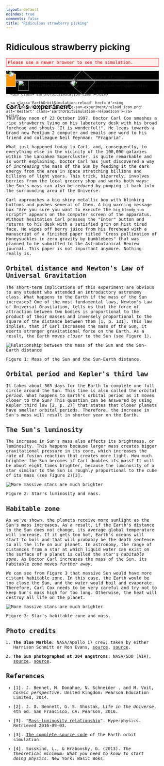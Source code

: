 ```yaml
---
layout: default
noindex: true
comments: false
title: "Ridiculous strawberry picking"
---
```


# Ridiculous strawberry picking

<!--  To embed this simulator into your web page copy this source code until "Simulator END" comment. -->

<!--

  Earth Orbit Simulator

  http://evgenii.com

  License: Public Domain

-->

<!-- Styles -->
<style>
  /* Prevent browser from showing selection when the element is touched */
  .isUnselectable {
    -webkit-touch-callout: none;
    -webkit-user-select: none; /* Chrome/Safari */
    -moz-user-select: none; /* Firefox */
    -ms-user-select: none; /* IE10+ */
    -o-user-select: none;
    user-select: none;
    -webkit-tap-highlight-color: rgba(0, 0, 0, 0)
  }

  .EarthOrbitSimulator-hasHont {
    font-family: Consolas, "Andale Mono WT", "Andale Mono", "Lucida Console", "Lucida Sans Typewriter", "DejaVu Sans Mono", "Bitstream Vera Sans Mono", "Liberation Mono", "Nimbus Mono L", Monaco, "Courier New", Courier, monospace;
  }

  .EarthOrbitSimulation-alert {
    color: red;
    border: 1px solid red;
    background: #ffeeee;
    padding: 5px;
  }

  .EarthOrbitSimulation-container {
    background-color: #000000;
    position: relative;
    background-image: url("http://evgenii.com/image/blog/2016-08-31-earth-orbit-simulation/starry_night.png");
    background-position: center bottom;
    background-repeat: repeat;
    background-size: 874px 260px;
  }

  .EarthOrbitSimulation-isTextCentered { text-align: center; }
  .EarthOrbitSimulation-isHiddenBlock { display: none; }

  .EarthOrbitSimulation-sun {
    position: absolute;
    width: 60px;
    top: 50%;
    left: 50%;
    margin-left: -30px;
    margin-top: -30px;
    -webkit-animation:spin .5s linear infinite;
    -moz-animation:spin .5s linear infinite;
    animation:spin .5s linear infinite;
    z-index: 999;
  }

  .EarthOrbitSimulation-earth {
    position: absolute;
    width: 25px;
    -webkit-animation:spin .1s linear infinite;
    -moz-animation:spin .1s linear infinite;
    animation:spin .1s linear infinite;
    z-index: 1000;
  }

  .EarthOrbitSimulation-straberry {
    position: absolute;
    width: 35px;
    top: 30px;
    left: 40px;
    z-index: 1000;
  }

  @-moz-keyframes spin { 100% { -moz-transform: rotate(-360deg); } }
  @-webkit-keyframes spin { 100% { -webkit-transform: rotate(-360deg); } }
  @keyframes spin { 100% { -webkit-transform: rotate(-360deg); transform:rotate(-360deg); } }

  .EarthOrbitSimulation-canvas,
  .EarthOrbitSimulation-canvasHabitableZone { display: block; }

  .EarthOrbitSimulation-canvasHabitableZone {
    position: absolute;
    left: 0;
    top: 0;
    width: 100%;
    height: 100%;
    z-index: 1;
  }

  /*
    Game over
    ---------
  */

  .EarthOrbitSimulation-gameover {
    position: absolute;
    background-color: #443344;
    left: 0;
    top: 0;
    width: 100%;
    height: 100%;
    z-index: 1001;
    background-image: url("http://evgenii.com/image/blog/2016-08-31-earth-orbit-simulation/starry_night.png");
    background-position: left top;
    background-repeat: repeat;
    background-size: 674px 220px;
  }

  .EarthOrbitSimulation-gameoverMessage {
    color: #DDDDDD;
    font-size: 1em;
    line-height: 1.3;
    position: relative;
    padding: 10px;
    top: 50%;
    max-width: 800px;
    margin-left: auto;
    margin-right: auto;
    -webkit-transform: translateY(-50%);
    -ms-transform: translateY(-50%);
    transform: translateY(-50%);
  }

  @media (min-width: 600px) {
    .EarthOrbitSimulation-gameoverMessage {
      font-size: 1.2em;
      line-height: 1.5;
    }
  }

  .EarthOrbitSimulation-button {
    color: #ffb100;
    padding: 10px;
    text-decoration: none;
    border-radius: 10px;
    border: 1px solid #ffb100;
  }

  /*
    Hud display
    ---------
  */

  .EarthOrbitSimulation-hudContainer {
    position: absolute;
    height: 100%;
    width: 100%;
    z-index: 2;
  }

  .EarthOrbitSimulation-hudContainerChild {
    position: relative;
    width: 100%;
    height: 100%;
    max-width: 600px;
    margin-left: auto;
    margin-right: auto;
  }

  /*
    Reload button
    ---------
  */

  .EarthOrbitSimulation-reload {
    position: absolute;
    display: block;
    bottom: 10px;
    right: 15px;
    width: 40px;
    height: 40px;
    outline: none;
  }

  .EarthOrbitSimulation-reload:focus { outline: none; }

  .EarthOrbitSimulation-reloadIcon {
    width: 100%;
    border : 0;
  }

  /*
    Strawberry counter
    ---------
  */

  .EarthOrbitSimulation-strawberryCounter {
    position: absolute;
    top: 10px;
    left: 15px;
    color: #DDDDDD;
  }

  .EarthOrbitSimulation-strawberryCounterImage {
    width: 15px;
    margin-right: 3px;
  }

  .EarthOrbitSimulation-strawberryCounter-isBlinking {
    -webkit-animation: blink-animation 0.3s steps(2, start) infinite;
    animation: blink-animation 0.3s steps(2, start) infinite;
    -webkit-animation-iteration-count: 4; /* Chrome, Safari, Opera */
    animation-iteration-count: 4;
  }

  /*
    Climate
    ---------
  */

  .EarthOrbitSimulation-temperature {
    position: absolute;
    bottom: 10px;
    left: 15px;
    color: #DDDDDD;
  }

  .EarthOrbitSimulation-hasTooHotWarning {
    background-color: red;
    color: white;
    padding-left: 3px;
    padding-right: 3px;
  }

  .EarthOrbitSimulation-hasTooColdWarning {
    background-color: #BEC7FF;
    color: black;
    padding-left: 3px;
    padding-right: 3px;
  }

  /*
    Time
    ---------
  */

  .EarthOrbitSimulation-time {
    position: absolute;
    top: 10px;
    right: 15px;
    color: #DDDDDD;
  }

  /* Blinking */
  .EarthOrbitSimulation-isBlinking {
    -webkit-animation: blink-animation 0.6s steps(2, start) infinite;
    animation: blink-animation 0.6s steps(2, start) infinite;
  }

  @-webkit-keyframes blink-animation {
    to {
      visibility: hidden;
    }
  }
  @keyframes blink-animation {
    to {
      visibility: hidden;
    }
  }


  /*

  Sick Slider
  --------------

  */

  .SickSlider {
    position: relative;
    height: 60px;
    cursor: pointer;
    z-index: 900;
  }

  .SickSlider-stripe {
    height: 5px;
    width: 100%;
    background-color: #999999;
    position: absolute;
    top: 28px;
    left: 0px;
  }

  .SickSlider-head {
    position: absolute;
    top: 10px;
    left: 0;
    width: 30px;
    height: 40px;
    background-color: #ff9400;
    border: 1px solid #FFFFFF;
  }
</style>

<!-- Message shown in old browsers. -->
<div class="EarthOrbitSimulation EarthOrbitSimulator-hasHont">
<p id="EarthOrbitSimulation-notSupportedMessage" class="EarthOrbitSimulation-alert">Please use a newer browser to see the simulation.</p>

<div class="EarthOrbitSimulation-container isFullScreenWide isUnselectable">
  <img src='http://evgenii.com/image/blog/2016-08-31-earth-orbit-simulation/sun.png' alt='Earth' class='EarthOrbitSimulation-sun'>

  <img src='http://evgenii.com/image/blog/2016-08-31-earth-orbit-simulation/earth.png' alt='Earth' class='EarthOrbitSimulation-earth'>


  <div class='EarthOrbitSimulation-hudContainer'>
    <div class='EarthOrbitSimulation-hudContainerChild'>
      <div class='EarthOrbitSimulation-strawberryCounter'>
        <img src='/image/blog/2016-09-03-big-sun-experiment/strawberry.png' alt='Straberry' class='EarthOrbitSimulation-strawberryCounterImage'><span class='EarthOrbitSimulation-strawberryCounterNumber'>0</span>
      </div>

      <div class='EarthOrbitSimulation-temperature'>T:<span class='EarthOrbitSimulation-temperatureValue'></span> <span class='EarthOrbitSimulation-temperatureDescription'></span></div>

      <div class='EarthOrbitSimulation-time'></div>

      <a class='EarthOrbitSimulation-reload' href='#'><img src='/image/blog/2016-09-03-big-sun-experiment/reload_icon.png' alt='Restart' class='EarthOrbitSimulation-reloadIcon'></a>
    </div>
  </div>

  <canvas class="EarthOrbitSimulation-canvas"></canvas>
  <canvas class="EarthOrbitSimulation-canvasHabitableZone"></canvas>

  <div class="EarthOrbitSimulation-gameover EarthOrbitSimulation-isTextCentered EarthOrbitSimulation-isHiddenBlock">
    <div class="EarthOrbitSimulation-gameoverMessage">
      <span class="EarthOrbitSimulation-gameoverMessageContent">My wonder button is being pushed all the time.</span>
      <br><br>
      <a class="EarthOrbitSimulation-gameoverButton EarthOrbitSimulation-button" href="#">💥 Try again ✨</a>
      <a class="EarthOrbitSimulation-continueButton EarthOrbitSimulation-button" href="#">💥 Continue ✨</a>
    </div>
  </div>

  <img src='/image/blog/2016-09-03-big-sun-experiment/strawberry.png' alt='Straberry' class='EarthOrbitSimulation-straberry'>
</div>

<div class="SickSlider EarthOrbitSimulation-massSlider isUnselectable" >
  <div class="SickSlider-stripe"></div>
  <div class="SickSlider-head"></div>
</div>

<div class='EarthOrbitSimulation-isTextCentered isUnselectable'>
  Sun's mass: <span class='EarthOrbitSimulation-sunsMass'>1.00</span>
</div>

<p class='EarthOrbitSimulation-debugOutput'></p>
</div>

<script>

(function(){
  // A Slider UI element
  function SickSlider(sliderElementSelector) {
    var that = {
      // A function that will be called when user changes the slider position.
      // The function will be passed the slider position: a number between 0 and 1.
      onSliderChange: null,
      // Store the previous slider value in order to prevent calling onSliderChange function with the same argument
      previousSliderValue: -42,
      // Does not react to user input when false
      enabled: true
    };

    // Initializes the slider element
    //
    // Arguments:
    //   sliderElementSelector: A CSS selector of the SickSlider element.
    that.init = function(sliderElementSelector) {
      that.slider = document.querySelector(sliderElementSelector);
      that.sliderHead = that.slider.querySelector(".SickSlider-head");
      var sliding = false;

      // Start dragging slider
      // -----------------

      that.slider.addEventListener("mousedown", function(e) {
        sliding = true;
        that.updateHeadPositionOnTouch(e);
      });

      that.slider.addEventListener("touchstart", function(e) {
        sliding = true;
        that.updateHeadPositionOnTouch(e);
      });

      that.slider.onselectstart = function () { return false; };

      // End dragging slider
      // -----------------

      document.addEventListener("mouseup", function(){
        sliding = false;
      });

      document.addEventListener("dragend", function(){
        sliding = false;
      });

      document.addEventListener("touchend", function(e) {
        sliding = false;
      });

      // Drag slider
      // -----------------

      document.addEventListener("mousemove", function(e) {
        if (!sliding) { return; }
        that.updateHeadPositionOnTouch(e);
      });

      document.addEventListener("touchmove", function(e) {
        if (!sliding) { return; }
        that.updateHeadPositionOnTouch(e);
      });
    };

    // Returns the slider value (a number form 0 to 1) from the cursor position
    //
    // Arguments:
    //
    //   e: a touch event.
    //
    that.sliderValueFromCursor = function(e) {
      var pointerX = e.pageX;

      if (e.touches && e.touches.length > 0) {
        pointerX = e.touches[0].pageX;
      }

      pointerX = pointerX - that.slider.offsetLeft;
      var headLeft = (pointerX - 16);
      if (headLeft < 0) { headLeft = 0; }

      if ((headLeft + that.sliderHead.offsetWidth) > that.slider.offsetWidth) {
        headLeft = that.slider.offsetWidth - that.sliderHead.offsetWidth;
      }

      // Calculate slider value from head position
      var sliderWidthWithoutHead = that.slider.offsetWidth - that.sliderHead.offsetWidth;
      var sliderValue = 1;

      if (sliderWidthWithoutHead !== 0) {
        sliderValue = headLeft / sliderWidthWithoutHead;
      }

      return sliderValue;
    };


    // Changes the position of the slider
    //
    // Arguments:
    //
    //   sliderValue: a value between 0 and 1.
    //
    that.changePosition = function(sliderValue) {
      var headLeft = (that.slider.offsetWidth - that.sliderHead.offsetWidth) * sliderValue;
      that.sliderHead.style.left = headLeft + "px";
    };

    // Update the slider position and call the callback function
    //
    // Arguments:
    //
    //   e: a touch event.
    //
    that.updateHeadPositionOnTouch = function(e) {
      if (!that.enabled) { return; }
      var sliderValue = that.sliderValueFromCursor(e);
      that.changePosition(sliderValue);

      if (that.onSliderChange) {
        if (that.previousSliderValue !== sliderValue) {
          that.onSliderChange(sliderValue);
        }

        that.previousSliderValue = sliderValue;
      }
    };

    that.init(sliderElementSelector);

    return that;
  }

  // Show debug messages on screen
  var debug = (function(){
    var debugOutput = document.querySelector(".EarthOrbitSimulation-debugOutput");

    function print(text) {
      var date = new Date();
      debugOutput.innerHTML = text + " " + date.getMilliseconds();
    }

    return {
      print: print
    };
  })();

  // Shows the current date on screen
  var simulationTime = (function(){
    var startYear = 1997,
      monthNames = ['Jan', 'Feb', 'Mar', 'Apr', 'May', 'Jun', 'Jul', 'Aug', 'Sep', 'Oct', 'Nov', 'Dec'],
      secondsSinceStartYear = (31 /*jan*/ +
        28 /*feb*/ +
        31 /*mar*/ +
        30 /*apr*/ +
        31 /*may*/ +
        30 /*jun*/ +
        31 /*jul*/ +
        31 /*aug*/ +
        30 /*sep*/ +
        23 /*oct*/) * 24 * 3600 +
      12 * 3600 /*noon*/,
      numberOfSimulatedSecondsSinceStart = secondsSinceStartYear, // Seconds since the start of the simulations,
      updateCycle = -1, // Used to limit the number of climate calculations, in order to improve performance
      secondsInSiderealYear = 365.242189 * 24 * 3600, // The length of the sidereal year for the Earth, in seconds
      timeElement = document.querySelector(".EarthOrbitSimulation-time"),
      previousTime = "";

    // The function is called on each frame, which is 60 time per second
    function update() {
      if (physics.state.paused) { return; }

      numberOfSimulatedSecondsSinceStart += physics.constants.timeIncrementPerFrameInSeconds;

      updateCycle += 1;
      if (updateCycle > 5) { updateCycle = 0; }
      if (updateCycle !== 0) { return; } // Update climate only once in 10 cycles, to improve performance

      var yearsSinceStart = Math.floor(numberOfSimulatedSecondsSinceStart / secondsInSiderealYear);
      var year = startYear + yearsSinceStart;
      var secondsSinceYearStart = (numberOfSimulatedSecondsSinceStart % secondsInSiderealYear);
      var monthId = Math.floor(secondsSinceYearStart / secondsInSiderealYear * 12);
      var monthName = monthNames[monthId];
      showTime(year, monthName);
    }

    function showTime(year, month) {
      var text = month + " " + year;
      if (text === previousTime) { return; }
      timeElement.innerHTML = text;
      previousTime = text;
    }

    function reset() {
      numberOfSimulatedSecondsSinceStart = secondsSinceStartYear;
    }

    return {
      reset: reset,
      update: update
    };
  })();

  // Calculates the average global temperature on Earth
  var climate = (function() {
    var initialTemperatureCelsius = 16,
      currentTemperatureCelsius = initialTemperatureCelsius,
      updateCycle = -1, // Used to limit the number of climate calculations, in order to improve performance
      previouslyDisplayedTemperature = 0, // Stores the previously display temperature
      temperatureElement = document.querySelector(".EarthOrbitSimulation-temperatureValue"),
      temperatureDescriptionElement = document.querySelector(".EarthOrbitSimulation-temperatureDescription"),

      // The number of cycles for Earth to survive in extreme cold or hot conditions.
      maxNumberOfExtremeCyclesToSurvive = 5,

      // The  number of cycles that Earth has been under extreme cold or hot conditions.
      cyclesUnderExtremeConditions = 0;

    function update(earthSunDistanceMeters, habitableZoneInnerDistanceMeters, habitableZoneOuterDistanceMeters) {
      if (physics.state.paused) { return; }

      if (isEarthDead()) {
        physics.state.paused = true;
        var message = currentTemperatureCelsius > 10 ? "All complex life on Earth has become extinct due to high global temperature that caused the water to evaporate and create a runaway greenhouse effect which increased the temperature further." : "All complex life on Earth has become extinct due to low global temperature that caused the shutdown of photosynthesis in plants.";
        gameoverMessage.show(message);
        return;
      }

      updateCycle += 1;
      if (updateCycle > 30) { updateCycle = 0; }
      if (updateCycle !== 0) { return; } // Update climate only once in 100 cycles, to improve performance

      var tempChange = 0; // Change in temperature degrees

      if (earthSunDistanceMeters < habitableZoneInnerDistanceMeters) {
        // Earth is heating
        tempChange = Math.ceil(habitableZoneInnerDistanceMeters / earthSunDistanceMeters) ;
        if (tempChange > 3) { tempChange = 3; }
        if (tempChange === 0) { tempChange = 1; }
      } else if (earthSunDistanceMeters > habitableZoneOuterDistanceMeters) {
        // Earth is cooling
        var distanceToOuterEdge = habitableZoneOuterDistanceMeters - earthSunDistanceMeters;
        tempChange = Math.floor(5 * distanceToOuterEdge / habitableZoneOuterDistanceMeters);
        if (tempChange < -5) { tempChange = -5; }
        if (tempChange === 0) { tempChange = -1; }
      } else {
        // Earth is in the habitable zone
        if (currentTemperatureCelsius != initialTemperatureCelsius) {
          // Restore the temperature
          tempChange = Math.ceil((initialTemperatureCelsius - currentTemperatureCelsius) / 5);

          if (tempChange === 0) {
            if (currentTemperatureCelsius > initialTemperatureCelsius) { tempChange = -1; }
            if (currentTemperatureCelsius < initialTemperatureCelsius) { tempChange = 1; }
          }
        }
      }

      currentTemperatureCelsius += tempChange;

      displayCurrentTemperature(currentTemperatureCelsius);
      displayTemperatureDescription();
    }

    function displayCurrentTemperature(currentTemperatureCelsius) {
      if (previouslyDisplayedTemperature === currentTemperatureCelsius) { return; }
      previouslyDisplayedTemperature = currentTemperatureCelsius;
      temperatureElement.innerHTML = currentTemperatureCelsius;
    }

    function displayTemperatureDescription(changeDegrees) {
      var description = "nice",
        showTooHotWarning = false,
        showTooColdWarning = false;

      if (currentTemperatureCelsius  > initialTemperatureCelsius) {
        if (currentTemperatureCelsius >= 40) {
          // Extremely hot
          showTooHotWarning = true;
          description = "too hot";
          cyclesUnderExtremeConditions += 1;
        } else {
          cyclesUnderExtremeConditions = 0;

          if (currentTemperatureCelsius >= 30) {
            description = "hot";
          } else if (currentTemperatureCelsius >= 20) {
            description = "warm";
          }
        }
      } else {
        if (currentTemperatureCelsius <= 0) {
          // Extremely cold
          description = "freezing";
          showTooColdWarning = true;
          cyclesUnderExtremeConditions += 1;
        } else {
          cyclesUnderExtremeConditions = 0;

          if (currentTemperatureCelsius <= 7) {
            description = "cold";
          } else if (currentTemperatureCelsius <= 12) {
            description = "cool";
          }
        }
      }

      temperatureDescriptionElement.innerHTML = description;

      // Style the description warning with blinking and color if needed
      // -----------

      var descriptionElementClass = "";

      if (showTooHotWarning) {
        descriptionElementClass = "EarthOrbitSimulation-isBlinking EarthOrbitSimulation-hasTooHotWarning";
      } else if (showTooColdWarning) {
        descriptionElementClass = "EarthOrbitSimulation-isBlinking EarthOrbitSimulation-hasTooColdWarning";
      }

      temperatureDescriptionElement.className = descriptionElementClass;
    }

    function isEarthDead() {
      return cyclesUnderExtremeConditions > maxNumberOfExtremeCyclesToSurvive;
    }

    function reset() {
      currentTemperatureCelsius = initialTemperatureCelsius;
      updateCycle = -1;
      cyclesUnderExtremeConditions = 0;
    }

    return {
      reset: reset,
      update: update
    };
  })();

  // Calculates the location of the habitable zone
  var habitableZone = (function() {
    var innerEdgeMultiplier = 0.84, // The distance in AUs of the inner edge of the habitable zone
      outerEdgeMultiplier = 1.7,   // The distance in AUs of the outer edge of the habitable zone

      values = {
        innerDistanceMeters: 1, // The distance from the Sun to the inner edge of the habitable zone, in meters
        outerDistanceMeters: 1 // The distance from the Sun to the outer edge of the habitable zone, in meters
      };

    // Update habitable zone based on the mass of the Sun.
    // `massOfTheSunRatio` is a proportion of normal mass of the Sun (default is 1).
    function update(massOfTheSunRatio) {
      var sunLuminocity = Math.pow(massOfTheSunRatio, 3);

      values.innerDistanceMeters = innerDistanceMeters(sunLuminocity);
      values.outerDistanceMeters = outerDistanceMeters(sunLuminocity);
    }

    // Returns the distance of the inner edge of the habitable zone form the Sun in meters.
    // `sunLuminocityRatio` is a proportion of Sun luminocity (default is 1).
    function innerDistanceMeters(sunLuminocityRatio) {
      return Math.sqrt(sunLuminocityRatio) * innerEdgeMultiplier * physics.constants.earthSunDistanceMeters;
    }

    // Returns the distance of the outer edge of the habitable zone form the Sun in pixels.
    function innerDistancePixels() {
      return values.innerDistanceMeters / physics.constants.scaleFactor;
    }

    // Returns the distance of the outer edge of the habitable zone form the Sun in meters.
    // `sunLuminocityRatio` is a proportion of Sun luminocity (default is 1).
    function outerDistanceMeters(sunLuminocityRatio) {
      return Math.sqrt(sunLuminocityRatio) * outerEdgeMultiplier * physics.constants.earthSunDistanceMeters;
    }

    // Returns the distance of the outer edge of the habitable zone form the Sun in pixels.
    function outerDistancePixels() {
      return values.outerDistanceMeters / physics.constants.scaleFactor;
    }

    return {
      innerDistancePixels: innerDistancePixels,
      outerDistancePixels: outerDistancePixels,
      update: update,
      values: values
    };
  })();

  var helper = (function(){
    function showBlockElement(elemenent) {
      elemenent.style.display = 'block';
    }

    function hideBlockElement(elemenent) {
      elemenent.style.display = 'none';
    }

    function showInlineElement(elemenent) {
      elemenent.style.display = 'inline';
    }

    function hideInlineElement(elemenent) {
      elemenent.style.display = 'none';
    }

    return {
      showInlineElement: showInlineElement,
      hideInlineElement: hideInlineElement,
      showBlockElement: showBlockElement,
      hideBlockElement: hideBlockElement
    };
  })();


  // Checks if two objects are collided
  var collision = (function(){
    // Return true if two object are collided
    function areCollided(objectOnePosition, objectTwoPosition, objectTwoSize) {
      var correctedObjectTwoSize = objectTwoSize * 0.8;
      var objectTwoHalf = correctedObjectTwoSize / 2;
      var objectTwoLeft = objectTwoPosition.x - objectTwoHalf;
      var objectTwoRight = objectTwoPosition.x + objectTwoHalf;
      var objectTwoRightTop = objectTwoPosition.y - objectTwoHalf;
      var objectTwoBottom = objectTwoPosition.y + objectTwoHalf;

      return (objectOnePosition.x >= objectTwoLeft && objectOnePosition.x <= objectTwoRight &&
        objectOnePosition.y >= objectTwoRightTop && objectOnePosition.y <= objectTwoBottom);
    }

    return {
      areCollided: areCollided
    };
  })();


  // Calculates the position of the Earth
  var physics = (function() {
    var constants = {
      gravitationalConstant: 6.67408 * Math.pow(10, -11),
      earthSunDistanceMeters: 1.496 * Math.pow(10, 11),
      earthAngularVelocityMetersPerSecond: 1.990986 *  Math.pow(10, -7),
      massOfTheSunKg: 1.98855 * Math.pow(10, 30),
      pixelsInOneEarthSunDistance: 100, // The length of one AU (Earth-Sun distance) in pixels.

      // The number of calculations of orbital path done in one 16 millisecond frame.
      // The higher the number, the more precise are the calculations and the slower the simulation.
      numberOfCalculationsPerFrame: 1000
    };

    // A factor by which we scale the distance between the Sun and the Earth
    // in order to show it on screen
    constants.scaleFactor = constants.earthSunDistanceMeters / constants.pixelsInOneEarthSunDistance;

    // The number of seconds advanced by the animation in each frame.
    // The frames are fired 60 times per second.
    constants.timeIncrementPerFrameInSeconds = 3600 * 24 * 2;

    // The length of the time increment, in seconds.
    constants.deltaT = constants.timeIncrementPerFrameInSeconds / constants.numberOfCalculationsPerFrame;


    // Initial condition of the model
    var initialConditions = {
      distance: {
        value: constants.earthSunDistanceMeters,
        speed: 0.00
      },
      angle: {
        value: Math.PI / 6,
        speed: constants.earthAngularVelocityMetersPerSecond
      }
    };

    // Current state of the system
    var state = {
      distance: {
        value: 0,
        speed: 0
      },
      angle: {
        value: 0,
        speed: 0
      },
      massOfTheSunKg: constants.massOfTheSunKg,
      paused: false
    };

    function calculateDistanceAcceleration(state) {
      // [acceleration of distance] = [distance][angular velocity]^2 - G * M / [distance]^2
      return state.distance.value * Math.pow(state.angle.speed, 2) -
        (constants.gravitationalConstant * state.massOfTheSunKg) / Math.pow(state.distance.value, 2);
    }

    function calculateAngleAcceleration(state) {
      // [acceleration of angle] = - 2[speed][angular velocity] / [distance]
      return -2.0 * state.distance.speed * state.angle.speed / state.distance.value;
    }

    // Calculates a new value based on the time change and its derivative
    // For example, it calculates the new distance based on the distance derivative (velocity)
    // and the elapsed time interval.
    function newValue(currentValue, deltaT, derivative) {
      return currentValue + deltaT * derivative;
    }

    function resetStateToInitialConditions() {
      state.distance.value = initialConditions.distance.value;
      state.distance.speed = initialConditions.distance.speed;

      state.angle.value = initialConditions.angle.value;
      state.angle.speed = initialConditions.angle.speed;
    }

    // The distance that is used for drawing on screen
    function earthSunDistancePixels() {
      return state.distance.value / constants.scaleFactor;
    }

    // The main function that is called on every animation frame.
    // It calculates and updates the current positions of the bodies
    function updatePosition() {
      if (physics.state.paused) { return; }
      for (var i = 0; i < constants.numberOfCalculationsPerFrame; i++) {
        calculateNewPosition();
      }

    }

    // Calculates position of the Earth
    function calculateNewPosition() {
      // Calculate new distance
      var distanceAcceleration = calculateDistanceAcceleration(state);
      state.distance.speed = newValue(state.distance.speed, constants.deltaT, distanceAcceleration);
      state.distance.value = newValue(state.distance.value, constants.deltaT, state.distance.speed);

      // Calculate new angle
      var angleAcceleration = calculateAngleAcceleration(state);
      state.angle.speed = newValue(state.angle.speed, constants.deltaT, angleAcceleration);
      state.angle.value = newValue(state.angle.value, constants.deltaT, state.angle.speed);

      if (state.angle.value > 2 * Math.PI) {
        state.angle.value = state.angle.value % (2 * Math.PI);
      }
    }

    // Updates the mass of the Sun
    function updateFromUserInput(solarMassMultiplier) {
      state.massOfTheSunKg = constants.massOfTheSunKg * solarMassMultiplier;
    }

    // Returns the current mass of the Sun as a fraction of the normal mass.
    function currentSunMassRatio() {
      return state.massOfTheSunKg / constants.massOfTheSunKg;
    }

    return {
      earthSunDistancePixels: earthSunDistancePixels,
      resetStateToInitialConditions: resetStateToInitialConditions,
      currentSunMassRatio: currentSunMassRatio,
      updatePosition: updatePosition,
      initialConditions: initialConditions,
      updateFromUserInput: updateFromUserInput,
      constants: constants,
      state: state
    };
  })();

  // Show a full screen message when the game is lost
  var gameoverMessage = (function(){
    var gameoverElement = document.querySelector(".EarthOrbitSimulation-gameover");
    var gameoverMessageContentElement = document.querySelector(".EarthOrbitSimulation-gameoverMessageContent");
    var restartButton = document.querySelector(".EarthOrbitSimulation-gameoverButton");
    var continueButton = document.querySelector(".EarthOrbitSimulation-continueButton");

    function show(message) {
      toggleButtons(true);
      helper.showBlockElement(gameoverElement);
      gameoverMessageContentElement.innerHTML = message;
    }

    function showWithContinueButton(message, didClickContinue) {
      toggleButtons(false);
      helper.showBlockElement(gameoverElement);
      gameoverMessageContentElement.innerHTML = message;

      continueButton.onclick = function() {
        didClickContinue();
        return false; // Prevent default click
      };
    }

    function toggleButtons(showRestart) {
      if (showRestart) {
        helper.showInlineElement(restartButton);
        helper.hideInlineElement(continueButton);
      } else {
        helper.showInlineElement(continueButton);
        helper.hideInlineElement(restartButton);
      }
    }

    function hide() {
      helper.hideBlockElement(gameoverElement);
    }

    function init() {
      restartButton.onclick = userInput.didClickRestart;
    }

    return {
      show: show,
      showWithContinueButton: showWithContinueButton,
      gameoverMessage: gameoverMessage,
      hide: hide,
      init: init
    };
  })();

  // Returns a random number, same numbers each time.
  var seedableRandom = (function(){
    var currentIndex = 1;

    // Resets the generator, the nextValue function will start returning same numbers
    function reset() {
      currentIndex = 1;
    }

    // Returns a random number between 0 and 1, inclusive
    function nextValue() {
      var value =  Math.E * 1121 * (Math.sin(Math.E * currentIndex * 121) + 1);
      value = (value > 1) ? (value % 1) : value; // always between 1 and zero
      currentIndex++;
      return value;
    }

    // Returns random boolean
    function getBoolean() {
      return nextValue() > 0.5;
    }

    return {
      nextValue: nextValue,
      getBoolean: getBoolean,
      reset: reset
    };
  })();

  // Displays the number of collected strawberries
  var strawberryCounter = (function(){
    var values = {
        collectedNumber: 0 // number of strawberries picked
      },
      straberryCounterNumberElement = document.querySelector(".EarthOrbitSimulation-strawberryCounterNumber"),
      straberryCounterElement = document.querySelector(".EarthOrbitSimulation-strawberryCounter");

    function reset() {
      values.collectedNumber = 0;
      straberryCounterNumberElement.innerHTML = "0";
    }

    function increment() {
      values.collectedNumber += 1;
      straberryCounterNumberElement.innerHTML = "" + values.collectedNumber;

      // Blink the counter
      straberryCounterElement.className = 'EarthOrbitSimulation-strawberryCounter';
      void straberryCounterElement.offsetWidth;
      straberryCounterElement.className = 'EarthOrbitSimulation-strawberryCounter EarthOrbitSimulation-strawberryCounter-isBlinking';
    }

    return {
      values: values,
      reset: reset,
      increment: increment
    };
  })();

  // Moves the strawberry and handles its collision with the Earth and the Sun.
  var strawberry = (function(){
    var straberryElement = document.querySelector(".EarthOrbitSimulation-straberry"),
      initialDistanceFromTheSunMeters = 2.0 * physics.constants.earthSunDistanceMeters,
      distanceFromTheSunMeters = 1,
      speedMetersPerSecond = 3000.0, // How fast the strawberry is moving
      initialAngle = -.2,
      angle = 1,
      strawberrySizePixels = 35.0,
      // Show the "Strawberry has landed" only once
      shownStraberryHasLandedOnEarthMessage = false,
      // Show the "Sun has been removed" message only once
      shownSunWasRemovedMessage = false,
      rotationClockwise = true; // When true, the straberry is rotating clockwise

    /*
     Updates the strawberry position and detects collision with the Sun or the Earth.
     This function is called on every frame, 60 times per second.
    */
    function update() {
      if (physics.state.paused) { return; }

      // Update strawberry position
      // ------------------

      updatePosition();
      var distanceFromTheSunPixels = distanceFromTheSunMeters / physics.constants.scaleFactor;
      var straberryPosition = calculatePosition(distanceFromTheSunPixels, angle);
      drawStraberry(straberryPosition);


      // Check if strawberry has collided with the Sun
      // ------------------

      if (isCollidedWithTheSun(straberryPosition)) {
        userInput.removeSun();

        if (!shownSunWasRemovedMessage) {
          physics.state.paused = true;
          shownSunWasRemovedMessage = true;

          gameoverMessage.showWithContinueButton("Greetings Earthlings! An unauthorized dark energy transfer has been detected in your stellar system. This transfer slowed down the inflation of the Universe and triggered a cosmic real estate crisis. To restore our profits we have removed your star. We apologize for any inconvenience and wish you a good night. ~The department of intergalactic spacelords.", didTapContinueButtonAfterSunHasBeenRemoved);
        }
      }

      // Check if strawberry has collided with the Earth
      // ------------------

      if (isCollidedWithTheEarth(straberryPosition)) {
        strawberryCounter.increment();

        if (shownStraberryHasLandedOnEarthMessage) {
          showNewStrawberry();
        } else {
          physics.state.paused = true;
          shownStraberryHasLandedOnEarthMessage = true;

          gameoverMessage.showWithContinueButton("The giant strawberry safely landed on the Earth and kept standing there without any signs of activity. On closer examination it appeared to be made of some kind of mineral similar to diamond. The landing site has soon become a popular tourist attraction where one can buy a smoothie or a strawberry-shaped souvenir.", didTapContinueButtonAfterCollisionWithEarth);

          helper.hideBlockElement(straberryElement);
        }
      }
    }

    function didTapContinueButtonAfterSunHasBeenRemoved() {
      gameoverMessage.hide();
      physics.state.paused = false;
    }

    function didTapContinueButtonAfterCollisionWithEarth() {
      gameoverMessage.hide();
      showNewStrawberry();
      physics.state.paused = false;
    }

     // Return true if the strawberry has collided with the Sun
    function isCollidedWithTheSun(straberryPosition) {
      var sizeOfTheSun = 1.2 * graphics.values.currentSunsSizePixels;
      if (sizeOfTheSun < 50) { sizeOfTheSun = 50; }
      return collision.areCollided(straberryPosition, graphics.values.center, sizeOfTheSun);
    }

    // Return true if the strawberry has collided with the Earth
    function isCollidedWithTheEarth(straberryPosition) {
      return collision.areCollided(straberryPosition, graphics.values.earthPosition, 2.0 * graphics.values.earthSize);
    }

    function updatePosition() {
      var distanceTravelledInOneFrame = speedMetersPerSecond * physics.constants.timeIncrementPerFrameInSeconds;
      distanceFromTheSunMeters -= distanceTravelledInOneFrame;
    }

    function drawStraberry(position) {
      var left = (position.x - strawberrySizePixels / 2) + "px";
      var top = (position.y - strawberrySizePixels / 2) + "px";
      straberryElement.style.left = left;
      straberryElement.style.top = top;
    }

    function calculatePosition(distance, angle) {
      var rotationSign = rotationClockwise ? 1 : -1;
      var udatedAngle = rotationSign * Math.sin(distance / 300) * 3 + angle;
      var centerX = Math.cos(udatedAngle) * distance + graphics.values.center.x;
      var centerY = Math.sin(-udatedAngle) * distance + graphics.values.center.y;

      return {
        x: centerX,
        y: centerY
      };
    }

    function showNewStrawberry() {
      distanceFromTheSunMeters = initialDistanceFromTheSunMeters;
      angle = calculateNewAngle(strawberryCounter.values.collectedNumber + 1);
      rotationClockwise = seedableRandom.getBoolean();
      helper.showBlockElement(straberryElement);
    }

    function calculateNewAngle(number) {
      return 2 * Math.PI * seedableRandom.nextValue();
    }

    function reset() {
      seedableRandom.reset();
      showNewStrawberry();
    }

    return {
      reset: reset,
      update: update
    };
  })();

  // Draw the scene
  var graphics = (function() {
    var canvas = null, // Canvas DOM element.
      context = null, // Canvas context for drawing.
      canvasHabitableZone = null, // Habitable zone canvas DOM element
      contextHabitableZone = null, // Habitable zone canvas context
      canvasHeight = 400,
      colors = {
        orbitalPath: "#777777",
        habitableZoneFillColor: "#00FF00"
      },
      previousEarthPosition = null,
      earthElement,
      sunElement,
      values = {
        center: {
          x: 1,
          y: 1
        },
        framesPerSecond: 60,
        earthPosition: { x: 1, y: 1 },
        earthSize: 25,
        sunsSize: 60
      };

    values.currentSunsSizePixels = values.sunsSize;

    function drawTheEarth(earthPosition) {
      var left = (earthPosition.x - values.earthSize/2) + "px";
      var top = (earthPosition.y - values.earthSize/2) + "px";
      earthElement.style.left = left;
      earthElement.style.top = top;
    }

    function calculateEarthPosition(distance, angle) {
      var centerX = Math.cos(angle) * distance + values.center.x;
      var centerY = Math.sin(-angle) * distance + values.center.y;

      return {
        x: centerX,
        y: centerY
      };
    }

    // Updates the size of the Sun based on its mass. The sunMass argument is a fraction of the real Sun's mass.
    function updateSunSizeAndBrightness(sunMass) {
      // Change brightness
      sunElement.setAttribute("style","filter:brightness(" + sunMass + "); " +
        "-webkit-filter:brightness(" + sunMass + "); ");

      var sunsDefaultWidth = values.sunsSize;
      values.currentSunsSizePixels = sunsDefaultWidth * Math.pow(sunMass, 1/3);
      sunElement.style.width = values.currentSunsSizePixels + "px";
      sunElement.style.marginLeft = -(values.currentSunsSizePixels / 2.0) + "px";
      sunElement.style.marginTop = -(values.currentSunsSizePixels / 2.0) + "px";
    }

    // Draw the habitable zone
    // `sunMassRatio` is a proportion of normal mass of the Sun (default is 1).
    function redrawHabitableZone(sunMassRatio) {
      habitableZone.update(sunMassRatio);
      contextHabitableZone.clearRect(0, 0, canvas.width, canvas.height);
      contextHabitableZone.fillStyle = colors.habitableZoneFillColor;
      contextHabitableZone.globalAlpha = 0.15;
      contextHabitableZone.beginPath();

      contextHabitableZone.arc(values.center.x, values.center.y, habitableZone.innerDistancePixels(),
        0, 2*Math.PI, true);

      contextHabitableZone.arc(values.center.x, values.center.y, habitableZone.outerDistancePixels(),
        0, 2*Math.PI, false);

      contextHabitableZone.fill();
    }

    function drawOrbitalLine(newEarthPosition) {
      if (previousEarthPosition === null) {
        previousEarthPosition = newEarthPosition;
        return;
      }

      context.beginPath();
      context.strokeStyle = colors.orbitalPath;
      context.moveTo(previousEarthPosition.x, previousEarthPosition.y);
      context.lineTo(newEarthPosition.x, newEarthPosition.y);
      context.stroke();

      previousEarthPosition = newEarthPosition;
    }

    // Return true if Earth has collided with the Sun
    function isEarthCollidedWithTheSun(earthPosition) {
      return collision.areCollided(earthPosition, values.center, values.currentSunsSizePixels);
    }

    // Draws the scene
    function drawScene(distance, angle) {
      values.earthPosition = calculateEarthPosition(distance, angle);
      drawTheEarth(values.earthPosition);
      drawOrbitalLine(values.earthPosition);

      if (isEarthCollidedWithTheSun(values.earthPosition)) {
        physics.state.paused = true;
        gameoverMessage.show("The Earth has collided with the Sun and evaporated at temperature over 5,700 degrees. It was quick and almost painless death for all life.");
      }
    }

    function hideCanvasNotSupportedMessage() {
      document.getElementById("EarthOrbitSimulation-notSupportedMessage").style.display ='none';
    }

    function calculateScreenCenter() {
      values.center.x = Math.floor(canvas.width / 2);
      values.center.y = Math.floor(canvas.height / 2);
    }

    // Resize canvas to will the width of container
    function fitToContainer(){
      layoutCanvas(canvas, canvasHeight);
      layoutCanvas(canvasHabitableZone, canvasHeight);
      calculateScreenCenter();
    }

    function layoutCanvas(canvasElement, height) {
      canvasElement.style.width = '100%';
      canvasElement.style.height = height + 'px';
      canvasElement.width = canvasElement.offsetWidth;
      canvasElement.height = canvasElement.offsetHeight;
    }

    // Returns true on error and false on success
    function initCanvas() {
      // Find the canvas HTML element
      canvas = document.querySelector(".EarthOrbitSimulation-canvas");

      // Check if the browser supports canvas drawing
      if (!(window.requestAnimationFrame && canvas && canvas.getContext)) { return true; }

      // Get canvas context for drawing
      context = canvas.getContext("2d");
      if (!context) { return true; } // Error, browser does not support canvas
      return false;
    }

    // Returns true on error and false on success
    function initHabitableZoneCanvas() {
      canvasHabitableZone = document.querySelector(".EarthOrbitSimulation-canvasHabitableZone");

      // Get canvas context for drawing
      contextHabitableZone = canvasHabitableZone.getContext("2d");
      if (!contextHabitableZone) { return true; } // Error, browser does not support canvas
      return false;
    }

    // Create canvas for drawing and call success argument
    function init(success) {
      if (initCanvas()) { return; }
      if (initHabitableZoneCanvas()) { return; }

      // If we got to this point it means the browser can draw
      // Hide the old browser message
      hideCanvasNotSupportedMessage();

      // Update the size of the canvas
      fitToContainer();

      earthElement = document.querySelector(".EarthOrbitSimulation-earth");
      sunElement = document.querySelector(".EarthOrbitSimulation-sun");
      redrawHabitableZone(1);

      // Execute success callback function
      success();
    }

    function clearScene() {
      context.clearRect(0, 0, canvas.width, canvas.height);
      previousEarthPosition = null;
    }

    function saveAsImage() {
      var dataUrl = canvas.toDataURL("image/png");
      var newWindow = window.open('about:blank','Carl in Orbit');
      newWindow.document.write("<img src='" + dataUrl + "' alt='Carl in Orbit'/><p>Long tap or right-click on the image  to save it</p>");
    }

    return {
      fitToContainer: fitToContainer,
      drawScene: drawScene,
      updateSunSizeAndBrightness: updateSunSizeAndBrightness,
      redrawHabitableZone: redrawHabitableZone,
      clearScene: clearScene,
      saveAsImage: saveAsImage,
      values: values,
      init: init
    };
  })();

  // Start the simulation
  var simulation = (function() {
    // The method is called 60 times per second
    function animate() {
      physics.updatePosition();
      simulationTime.update();
      graphics.drawScene(physics.earthSunDistancePixels(), physics.state.angle.value);
      strawberry.update();

      climate.update(physics.state.distance.value,
        habitableZone.values.innerDistanceMeters,
        habitableZone.values.outerDistanceMeters);

      window.requestAnimationFrame(animate);
    }

    function start() {
      graphics.init(function() {
        // Use the initial conditions for the simulation
        physics.resetStateToInitialConditions();
        strawberry.reset();
        gameoverMessage.init();

        // Redraw the scene if page is resized
        window.addEventListener('resize', function(event){
          graphics.fitToContainer();
          graphics.clearScene();
          console.log(physics.state.massOfTheSunKg);
          graphics.redrawHabitableZone(physics.currentSunMassRatio());
          graphics.drawScene(physics.earthSunDistancePixels(), physics.state.angle.value);
        });

        animate();
      });
    }

    return {
      start: start
    };
  })();

  // React to user input
  var userInput = (function(){
    var sunsMassElement = document.querySelector(".EarthOrbitSimulation-sunsMass");
    var restartButton = document.querySelector(".EarthOrbitSimulation-reload");
    var massSlider;

    function updateSunsMass(sliderValue) {
      var sunsMassValue = sliderValue * 2;

      if (sunsMassValue > 1) {
        sunsMassValue = Math.pow(5, sunsMassValue - 1);
      }

      var formattedMass = parseFloat(Math.round(sunsMassValue * 100) / 100).toFixed(2);
      sunsMassElement.innerHTML = formattedMass;
      physics.updateFromUserInput(sunsMassValue);
      graphics.updateSunSizeAndBrightness(sunsMassValue);
      graphics.redrawHabitableZone(sunsMassValue);
    }

    function didClickRestart() {
      gameoverMessage.hide();
      physics.resetStateToInitialConditions();
      graphics.clearScene();
      updateSunsMass(0.5);
      massSlider.changePosition(0.5);
      climate.reset();
      physics.state.paused = false;
      simulationTime.reset();
      strawberry.reset();
      massSlider.enabled = true;
      strawberryCounter.reset();
      return false; // Prevent default click
    }

    function init() {
      massSlider = SickSlider(".EarthOrbitSimulation-massSlider");
      massSlider.onSliderChange = updateSunsMass;
      massSlider.changePosition(0.5);
      restartButton.onclick = didClickRestart;

      // restartButtonTwo.onclick = function() {
      //   graphics.saveAsImage();
      //   return false; // Prevent default
      // };
    }

    function removeSun() {
      massSlider.changePosition(0);
      massSlider.enabled = false;
      updateSunsMass(0);
    }

    return {
      didClickRestart: didClickRestart,
      removeSun: removeSun,
      init: init
    };
  })();

  userInput.init();

  simulation.start();
})();

</script>

<!-- Simulator END -->


## Carl's experiment


Thursday noon of 23 October 1997. Doctor Carl Cox smashes a ripe strawberry lying on his laboratory desk with his broad forehead and shouts "It is wonderful!". He leans towards a brand new Pentium 2 computer and emails one word to his friend and colleague Neil Feynman: "Fragaria".

What just happened today to Carl, and, consequently, to everything else in the vicinity of the 100,000 galaxies within the Laniakea Supercluster, is quite remarkable and is worth explaining. Doctor Carl has just discovered a way of *increasing* the mass of the Sun by feeding it the dark energy from the area in space stretching billions and billions of light years. This trick, bizarrely, involves berries from the local grocery shop and works both ways: the Sun's mass can also be *reduced* by pumping it back into the surrounding area of the Universe.

Carl approaches a big shiny metallic box with blinking buttons and pushes several of them. A big warning message box "Are you sure you want to execute the `big_bloody_sun` script?" appears on the computer screen of the apparatus. Without hesitation Carl presses the "Enter" button and returns to his desk with a satisfied grin on hist tired face. He wipes off berry juice from his forehead with a manuscript of a finished paper titled "Cross pollination of Honeysuckles in zero gravity by bumblebees" that was planned to be submitted to the Astrobotanical Review journal. This paper is not important anymore. Nothing really is.

## Orbital distance and Newton's Law of Universal Gravitation

The short-term implications of this experiment are obvious to any student who attended an introductory astronomy class. What happens to the Earth if the mass of the Sun increases? One of the most fundamental laws, Newton's Law of Universal Gravitation, tells us that the force of attraction between two bodies is proportional to the product of their masses and inversely proportional to the square of the distance between them [1, p. 131]. This law implies, that if Carl increases the mass of the Sun, it exerts stronger gravitational force on the Earth. As a result, the Earth *moves closer* to the Sun (see Figure 1).


<div class='isTextCentered'>
  <img class='isMax300PxWide' src='/image/blog/2016-09-03-big-sun-experiment/massive_sun_smaller_earth_sun_distance.png' alt='Relationship between the mass of the Sun and the Sun-Earth distance'>
  <p>Figure 1: Mass of the Sun and the Sun-Earth distance.</p>
</div>


## Orbital period and Kepler's third law

It takes about 365 days for the Earth to complete one full circle around the Sun. This time is also called the *orbital period*. What happens to Earth's orbital period as it moves closer to the Sun? This question can be  answered by using Kepler third law [2, p. 27] that states that closer planets have smaller orbital periods. Therefore, the increase in Sun's mass will result in shorter year on the Earth.


## The Sun's luminosity

The increase in Sun's mass also affects its brightness, or luminosity. This happens because larger mass creates bigger gravitational pressure in its core, which increases the rate of fusion reaction that creates more light. How much brighter the Sun becomes if Carl doubles its mass? It will be about eight times brighter, because the luminosity of a star similar to the Sun is roughly proportional to the cube of its mass \(see Figure 2\)[3].

<div class='isTextCentered'>
  <img class='isMax500PxWide' src='/image/blog/2016-09-03-big-sun-experiment/massive_sun_is_brighter.png' alt='More massive stars are much brighter'>
  <p>Figure 2: Star's luminosity and mass.</p>
</div>

## Habitable zone

As we've shown, the planets receive more sunlight as the Sun's mass increases. As a result, if the Earth's distance to the Sun does not change, its average global temperature will increase. If it gets too hot, Earth's oceans will start to boil and that will probably be the death sentence to all the life on our planet. In astronomy, the range of distances from a star at which liquid water can exist on the surface of a planet is called the star's *habitable zone*. As Doctor Carl increases the mass of the Sun, its habitable zone moves *further away*.

We can see from Figure 3 that massive Sun would have more distant habitable zone. In this case, the Earth would be too close the Sun, and the water would boil and evaporate. Therefore, Carl Cox needs to be very careful and try not to keep Sun's mass high for too long. Otherwise, the heat will destroy all life on the planet.

<div class='isTextCentered'>
  <img class='isMax100PercentWide isTextCentered' src='/image/blog/2016-09-03-big-sun-experiment/star_habitable_zone.png' alt='More massive stars are much brighter'>
  <p>Figure 3: Star's habitable zone and mass.</p>
</div>


## Photo credits

1. **The Blue Marble**: NASA/Apollo 17 crew; taken by either Harrison Schmitt or Ron Evans, [source](http://www.nasa.gov/images/content/115334main_image_feature_329_ys_full.jpg), [source](https://commons.wikimedia.org/wiki/File:The_Earth_seen_from_Apollo_17.jpg).

1. **The Sun photographed at 304 angstroms**: NASA/SDO (AIA), [source](http://sdo.gsfc.nasa.gov/assets/img/browse/2010/08/19/20100819_003221_4096_0304.jpg), [source](https://commons.wikimedia.org/wiki/File:The_Sun_by_the_Atmospheric_Imaging_Assembly_of_NASA%27s_Solar_Dynamics_Observatory_-_20100819.jpg).

## References

* [1]. J. Bennet, M. Donahue, N. Schneider , and M. Voit, *Cosmic perspective*. United Kingdom: Pearson Education Limited, 2014.

* [2]. J. O. Bennett, G. S. Shostak, *Life in the Universe*, 4th ed. San Francisco, CA: Pearson, 2016.

* [3]. "[Mass-luminosity relationship](http://hyperphysics.phy-astr.gsu.edu/hbase/Astro/herrus.html#c3)". Hyperphysics. Retrieved 2016-09-03.

* [3]. [The complete source code](/files/2016/09/earth_orbit_simulation/the_complete_code/) of the Earth orbit simulation.

* [4]. Susskind, L., &amp; Hrabovsky, G. (2013). *The theoretical minimum: What you need to know to start doing physics*. New York: Basic Boks.